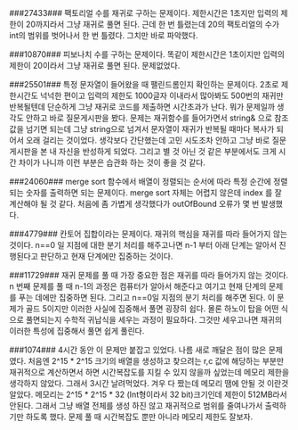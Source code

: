 ###27433###
팩토리얼 수를 재귀로 구하는 문제이다. 제한시간은 1초지만 입력의 제한이 20까지라서 그냥 재귀로 풀면 된다. 
근데 한 번 틀렸는데 20의 팩토리얼의 수가 int의 범위를 벗어나서 한 번 틀렸다. 그치만 바로 파악했다. 

###10870###
피보나치 수를 구하는 문제이다. 똑같이 제한시간은 1초이지만 입력의 제한이 20이라서 그냥 재귀로 풀면 된다. 문제없었다. 

###25501###
특정 문자열이 들어왔을 때 팰린드롬인지 확인하는 문제이다. 2초로 제한시간도 넉넉한 편이고 입력의 제한도 1000글자 이내라서 많아봐도 
500번의 재귀만 반복될텐데 단순하게 그냥 재귀로 코드를 제출하면 시간초과가 난다. 뭐가 문제일까 생각도 안하고 바로 질문게시판을 봤다. 
문제는 재귀함수를 들어가면서 string& 으로 참조값을 넘기면 되는데 그냥 string으로 넘겨서 문자열이 재귀가 반복될 때마다 복사가 되어서 
오래 걸리는 것이었다. 생각보다 간단했는데 고민 시도조차 안하고 그냥 바로 질문게시판을 본 내 자신을 반성하게 되었다. 그리고 별 것 아닌 
것 같은 부분에서도 크게 시간 차이가 나니까 이런 부분은 습관화 하는 것이 좋을 것 같다. 

###24060###
merge sort 함수에서 배열이 정렬되는 순서에 따라 특정 순간에 정렬되는 숫자를 출력하면 되는 문제이다. merge sort 자체는 어렵지 않은데 index
를 잘 계산해야 될 것 같다. 처음에 좀 가볍게 생각했다가 outOfBound 오류가 몇 번 발생했다. 

###4779###
칸토어 집합이라는 문제이다. 재귀의 핵심을 재귀를 따라 들어가지 않는 것이다. n==0 일 지점에 대한 분기 처리를 해주고나면 n-1 부터 아래 단계는
알아서 진행된다고 판단하고 현재 단계에만 집중하는 것이다. 

###11729###
재귀 문제를 풀 때 가장 중요한 점은 재귀를 따라 들어가지 않는 것이다. n 번째 문제를 풀 때 n-1의 과정은 컴퓨터가 알아서 해준다고 여기고 현재 
단계의 문제를 푸는 데에만 집중하면 된다. 그리고 n==0일 지점의 분기 처리를 해주면 된다. 이 문제가 골드 5이지만 이러한 사실에 집중해서 풀면 
굉장히 쉽다. 몰론 하노이 탑을 어떤 식으로 풀면되는지 수학적 귀납식을 세우는 과정이 필요하다. 그것만 세우고나면 재귀의 이러한 특성에 집중해서
풀면 쉽게 풀린다. 

###1074###
4시간 동안 이 문제만 붙잡고 있었다. 나름 새로 깨달은 점이 많은 문제였다. 처음엔 2^15 * 2^15 크기의 배열을 생성하고 찾으려는 r,c 값에 해당하는
부분만 재귀적으로 계산하면서 하면 시간복잡도를 지킬 수 있지 않을까 싶었는데 메모리 제한을 생각하지 않았다. 그래서 3시간 날려먹었다. 겨우 다 짰는데
메모리 땜에 안될 것 이란것 알았다. 메모리는 2^15 * 2^15 * 32 (Int형이라서 32 bit)크기인데 제한이 512MB라서 안된다. 그래서 그냥 배열 전체를 생성
하진 않고 재귀적으로 범위를 줄여나가서 출력하기만 하도록 했다. 문제 풀 때 시간복잡도 뿐만 아니라 메모리 제한도 잘보자. 